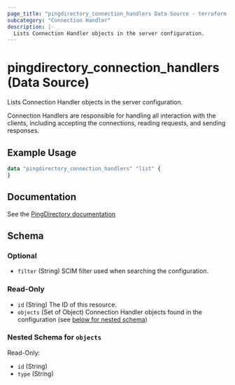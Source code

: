 ```yaml
---
page_title: "pingdirectory_connection_handlers Data Source - terraform-provider-pingdirectory"
subcategory: "Connection Handler"
description: |-
  Lists Connection Handler objects in the server configuration.
---
```


# pingdirectory_connection_handlers (Data Source)

Lists Connection Handler objects in the server configuration.

Connection Handlers are responsible for handling all interaction with the clients, including accepting the connections, reading requests, and sending responses.

## Example Usage

```terraform
data "pingdirectory_connection_handlers" "list" {
}
```

## Documentation
See the [PingDirectory documentation](https://docs.pingidentity.com/r/en-us/pingdirectory-93/pd_ds_config_connection_handlers)

<!-- schema generated by tfplugindocs -->
## Schema

### Optional

- `filter` (String) SCIM filter used when searching the configuration.

### Read-Only

- `id` (String) The ID of this resource.
- `objects` (Set of Object) Connection Handler objects found in the configuration (see [below for nested schema](#nestedatt--objects))

<a id="nestedatt--objects"></a>
### Nested Schema for `objects`

Read-Only:

- `id` (String)
- `type` (String)

